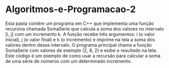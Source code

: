 # Algoritmos-e-Programacao-2
Esta pasta contém um programa em C++ que implementa uma função recursiva chamada SomaSerie que calcula a soma dos valores no intervalo [i, j] com um incremento k. A função recebe três argumentos: i (o valor inicial), j (o valor final) e k (o incremento) e imprime na tela a soma dos valores dentro desse intervalo. O programa principal chama a função SomaSerie com valores de exemplo (2, 8, 2) e exibe o resultado na tela. Este código é um exemplo de como usar a recursão para calcular a soma de uma série de números com um determinado incremento.
